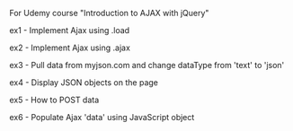 
For Udemy course "Introduction to AJAX with jQuery"

ex1 - Implement Ajax using .load

ex2 - Implement Ajax using .ajax

ex3 - Pull data from myjson.com and change dataType from 'text' to 'json'

ex4 - Display JSON objects on the page

ex5 - How to POST data

ex6 - Populate Ajax 'data' using JavaScript object
